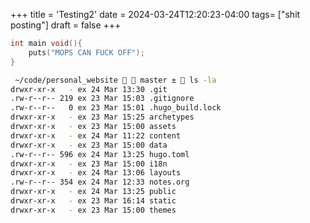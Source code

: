 +++
title = 'Testing2'
date = 2024-03-24T12:20:23-04:00
tags= ["shit posting"]
draft = false
+++


```c
int main void(){
    puts("MOPS CAN FUCK OFF");
}

```
```bash
 ~/code/personal_website   master ±  ls -la   
drwxr-xr-x   - ex 24 Mar 13:30 .git
.rw-r--r-- 219 ex 23 Mar 15:03 .gitignore
.rw-r--r--   0 ex 23 Mar 15:01 .hugo_build.lock
drwxr-xr-x   - ex 23 Mar 15:25 archetypes
drwxr-xr-x   - ex 23 Mar 15:00 assets
drwxr-xr-x   - ex 24 Mar 11:22 content
drwxr-xr-x   - ex 23 Mar 15:00 data
.rw-r--r-- 596 ex 24 Mar 13:25 hugo.toml
drwxr-xr-x   - ex 23 Mar 15:00 i18n
drwxr-xr-x   - ex 24 Mar 13:06 layouts
.rw-r--r-- 354 ex 24 Mar 12:33 notes.org
drwxr-xr-x   - ex 24 Mar 13:25 public
drwxr-xr-x   - ex 23 Mar 16:14 static
drwxr-xr-x   - ex 23 Mar 15:00 themes
```
